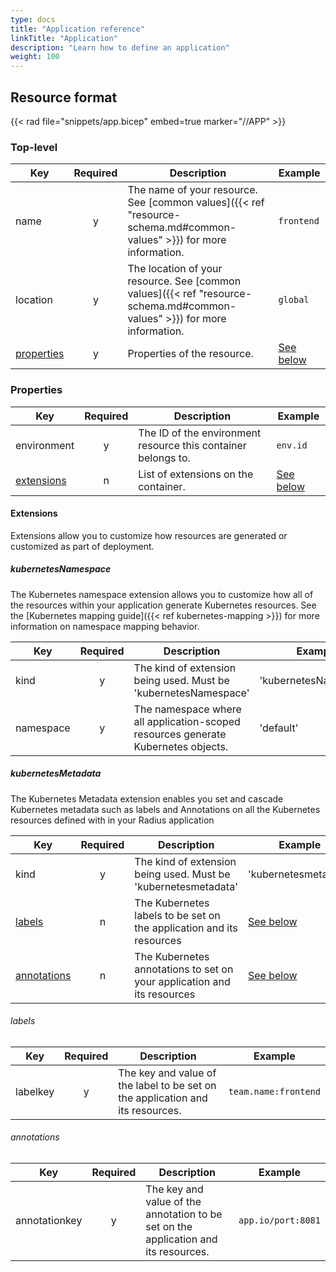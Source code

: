 ```yaml
---
type: docs
title: "Application reference"
linkTitle: "Application"
description: "Learn how to define an application"
weight: 100
---
```


## Resource format

{{< rad file="snippets/app.bicep" embed=true marker="//APP" >}}

### Top-level

| Key  | Required | Description | Example |
|------|:--------:|-------------|---------|
| name | y | The name of your resource. See [common values]({{< ref "resource-schema.md#common-values" >}}) for more information. | `frontend`
| location | y | The location of your resource. See [common values]({{< ref "resource-schema.md#common-values" >}}) for more information. | `global`
| [properties](#properties) | y | Properties of the resource. | [See below](#properties)

### Properties

| Key  | Required | Description | Example |
|------|:--------:|-------------|---------|
| environment | y | The ID of the environment resource this container belongs to. | `env.id`
| [extensions](#extensions) | n | List of extensions on the container. | [See below](#extensions)

#### Extensions

Extensions allow you to customize how resources are generated or customized as part of deployment.

##### kubernetesNamespace

The Kubernetes namespace extension allows you to customize how all of the resources within your application generate Kubernetes resources. See the [Kubernetes mapping guide]({{< ref kubernetes-mapping >}}) for more information on namespace mapping behavior.

| Key  | Required | Description | Example |
|------|:--------:|-------------|---------|
| kind | y | The kind of extension being used. Must be 'kubernetesNamespace' | 'kubernetesNamespace' |
| namespace | y | The namespace where all application-scoped resources generate Kubernetes objects. | 'default' |

##### kubernetesMetadata

The Kubernetes Metadata extension enables you set and cascade Kubernetes metadata such as labels and Annotations on all the Kubernetes resources defined with in your Radius application 

| Key  | Required | Description | Example |
|------|:--------:|-------------|---------|
| kind | y | The kind of extension being used. Must be 'kubernetesmetadata' | 'kubernetesmetadata' |
| [labels](#labels)| n | The Kubernetes labels to be set on the application and its resources | [See below](#labels)|
| [annotations](#annotations) | n | The Kubernetes annotations to set on your application and its resources  | [See below](#annotations)|

###### labels

| Key  | Required | Description | Example |
|------|:--------:|-------------|---------|
| labelkey | y | The key and value of the label to be set on the application and its resources.| `team.name:frontend` |

###### annotations

| Key  | Required | Description | Example |
|------|:--------:|-------------|---------|
| annotationkey | y | The key and value of the annotation to be set on the application and its resources.| `app.io/port:8081` |


